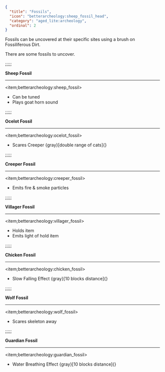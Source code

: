 ```json
{
  "title": "Fossils",
  "icon": "betterarcheology:sheep_fossil_head",
  "category": "aged_lite:archeology",
  "ordinal": 2
}
```

Fossils can be uncovered at their specific sites using a brush on Fossiliferous Dirt.


There are some fossils to uncover.

;;;;;


**Sheep Fossil**

---

<item;betterarcheology:sheep_fossil>

- Can be tuned
- Plays goat horn sound

;;;;;


**Ocelot Fossil**

---

<item;betterarcheology:ocelot_fossil>

- Scares Creeper {gray}[double range of cats]{}

;;;;;


**Creeper Fossil**

---

<item;betterarcheology:creeper_fossil>

- Emits fire & smoke particles

;;;;;


**Villager Fossil**

---

<item;betterarcheology:villager_fossil>

- Holds item
- Emits light of hold item

;;;;;


**Chicken Fossil**

---

<item;betterarcheology:chicken_fossil>

- Slow Falling Effect {gray}[10 blocks distance]{}

;;;;;


**Wolf Fossil**

---

<item;betterarcheology:wolf_fossil>

- Scares skeleton away

;;;;;


**Guardian Fossil**

---

<item;betterarcheology:guardian_fossil>

- Water Breathing Effect {gray}[10 blocks distance]{}
